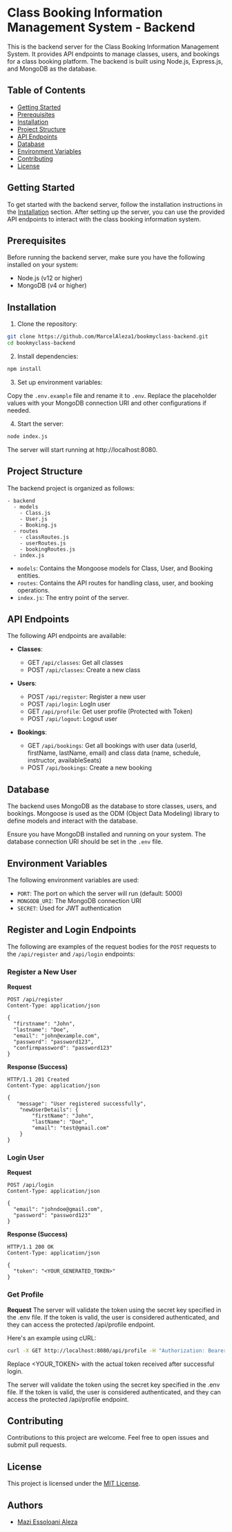 # Class Booking Information Management System - Backend

This is the backend server for the Class Booking Information Management System. It provides API endpoints to manage classes, users, and bookings for a class booking platform. The backend is built using Node.js, Express.js, and MongoDB as the database.

## Table of Contents

- [Getting Started](#getting-started)
- [Prerequisites](#prerequisites)
- [Installation](#installation)
- [Project Structure](#project-structure)
- [API Endpoints](#api-endpoints)
- [Database](#database)
- [Environment Variables](#environment-variables)
- [Contributing](#contributing)
- [License](#license)

## Getting Started

To get started with the backend server, follow the installation instructions in the [Installation](#installation) section. After setting up the server, you can use the provided API endpoints to interact with the class booking information system.

## Prerequisites

Before running the backend server, make sure you have the following installed on your system:

- Node.js (v12 or higher)
- MongoDB (v4 or higher)

## Installation

1. Clone the repository:

```bash
git clone https://github.com/MarcelAleza1/bookmyclass-backend.git
cd bookmyclass-backend
```

2. Install dependencies:

```bash
npm install
```

3. Set up environment variables:

Copy the `.env.example` file and rename it to `.env`. Replace the placeholder values with your MongoDB connection URI and other configurations if needed.

4. Start the server:

```bash
node index.js
```

The server will start running at http://localhost:8080.

## Project Structure

The backend project is organized as follows:

```
- backend
  - models
    - Class.js
    - User.js
    - Booking.js
  - routes
    - classRoutes.js
    - userRoutes.js
    - bookingRoutes.js
  - index.js
```

- `models`: Contains the Mongoose models for Class, User, and Booking entities.
- `routes`: Contains the API routes for handling class, user, and booking operations.
- `index.js`: The entry point of the server.

## API Endpoints

The following API endpoints are available:

- **Classes**:
  - GET `/api/classes`: Get all classes
  - POST `/api/classes`: Create a new class
  <!-- - PUT `/api/classes/:id`: Update a class
  - DELETE `/api/classes/:id`: Delete a class -->

- **Users**:
  - POST `/api/register`:  Register a new user
  - POST `/api/login`: LogIn user
  <!-- - POST `/api/users`: Create a new user -->
  - GET `/api/profile`: Get user profile (Protected with Token)
  - POST `/api/logout`: Logout user
  <!-- - PUT `/api/users/:id`: Update a user
  - DELETE `/api/users/:id`: Delete a user -->

- **Bookings**:
  - GET `/api/bookings`: Get all bookings with user data (userId, firstName, lastName, email) and class data (name, schedule, instructor, availableSeats)
  - POST `/api/bookings`: Create a new booking
  <!-- - DELETE `/api/bookings/:id`: Delete a booking -->

## Database

The backend uses MongoDB as the database to store classes, users, and bookings. Mongoose is used as the ODM (Object Data Modeling) library to define models and interact with the database.

Ensure you have MongoDB installed and running on your system. The database connection URI should be set in the `.env` file.

## Environment Variables

The following environment variables are used:

- `PORT`: The port on which the server will run (default: 5000)
- `MONGODB_URI`: The MongoDB connection URI
- `SECRET`: Used for JWT authentication
<!-- - `NODE_ENV`: The Node.js environment (development, production, test) -->

## Register and Login Endpoints

The following are examples of the request bodies for the `POST` requests to the `/api/register` and `/api/login` endpoints:

### Register a New User

**Request**

```
POST /api/register
Content-Type: application/json

{
  "firstname": "John",
  "lastname": "Doe",
  "email": "john@example.com",
  "password": "password123",
  "confirmpassword": "password123"
}
```

**Response (Success)**

```
HTTP/1.1 201 Created
Content-Type: application/json

{
   "message": "User registered successfully",
    "newUserDetails": {
        "firstName": "John",
        "lastName": "Doe",
        "email": "test@gmail.com"
    }
}
```

### Login User

**Request**

```
POST /api/login
Content-Type: application/json

{
  "email": "johndoe@gmail.com",
  "password": "password123"
}
```

**Response (Success)**

```
HTTP/1.1 200 OK
Content-Type: application/json

{
  "token": "<YOUR_GENERATED_TOKEN>"
}
```

### Get Profile

**Request**
The server will validate the token using the secret key specified in the .env file. If the token is valid, the user is considered authenticated, and they can access the protected /api/profile endpoint.

Here's an example using cURL:
```bash
curl -X GET http://localhost:8080/api/profile -H "Authorization: Bearer <YOUR_TOKEN>"
```

Replace <YOUR_TOKEN> with the actual token received after successful login.

The server will validate the token using the secret key specified in the .env file. If the token is valid, the user is considered authenticated, and they can access the protected /api/profile endpoint.

## Contributing

Contributions to this project are welcome. Feel free to open issues and submit pull requests.

## License

This project is licensed under the [MIT License](LICENSE).

## Authors

- [Mazi Essoloani Aleza](https://github.com/MarcelAleza1)

